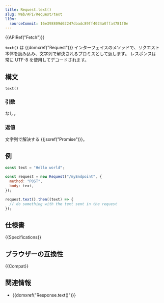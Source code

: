```yaml
---
title: Request.text()
slug: Web/API/Request/text
l10n:
  sourceCommit: 16e398809d62247dbadc89ff4024a0ffa4781f0e
---
```


{{APIRef("Fetch")}}

**`text()`** は {{domxref("Request")}} インターフェイスのメソッドで、リクエスト本体を読み込み、文字列で解決されるプロミスとして返します。
レスポンスは常に UTF-8 を使用してデコードされます。

## 構文

```js-nolint
text()
```

### 引数

なし。

### 返値

文字列で解決する {{jsxref("Promise")}}。

## 例

```js
const text = "Hello world";

const request = new Request("/myEndpoint", {
  method: "POST",
  body: text,
});

request.text().then((text) => {
  // do something with the text sent in the request
});
```

## 仕様書

{{Specifications}}

## ブラウザーの互換性

{{Compat}}

## 関連情報

- {{domxref("Response.text()")}}
